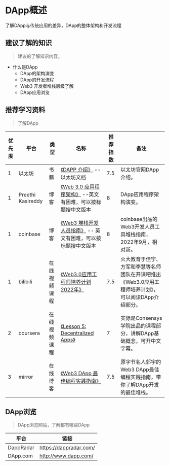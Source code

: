 # DApp概述
了解DApp与传统应用的差异，DApp的整体架构和开发流程

## 建议了解的知识
> 建议的了解知识内容。

- 什么是DApp
  - DApp的架构演变
  - DApp的开发流程
  - Web3 开发者堆栈层级了解
  - DApp应用浏览


## 推荐学习资料
> 了解DApp

| 优先度 | 平台 | 类型 | 名称 | 推荐指数 | 备注 |
| --- | --- | --- | --- | --- | --- |
| 1 | 以太坊 | 书籍 | [《DAPP 介绍》](https://ethereum.org/zh/developers/docs/dapps/) -- 以太坊文档 | 7.5 | 以太坊官网DApp介绍。|
| 1 | Preethi Kasireddy | 博客 | [《Web 3.0 应用程序架构》](https://www.preethikasireddy.com/post/the-architecture-of-a-web-3-0-application) --英文有困难，可以按标题搜中文版本 | 8 | DApp应用程序架构演变。|
| 1 | coinbase | 博客 | [《Web3 堆栈开发人员指南》](https://www.coinbase.com/blog/a-simple-guide-to-the-web3-developer-stack) -- 英文有困难，可以按标题搜中文版本 | 8 | coinbase出品的Web3开发人员工具堆栈指南，2022年9月，相对新。|
| 1 | bilibili | 在线视频课程 | [《Web3.0应用工程师培养计划2022年》](https://www.bilibili.com/video/BV1yD4y1C7we?p=14&vd_source=2a4014dc01345e3daf837989466323d0) | 7.5 | 火大教育于佳宁、方军和李慧等名师团队在开课吧推出《Web3.0应用工程师培养计划》，可以阅读DApp介绍部分。 |
| 2 | coursera | 在线视频课程 | [《Lesson 5: Decentralized Apps》](https://www.coursera.org/lecture/blockchain-foundations-and-use-cases/lesson-5-decentralized-apps-KBn5C) | 7 | 实际是Consensys学院出品的课程部分，讲解DApp基础概念，可开中文字幕。 |
| 3 | mirror | 在线博客 | [《Web3 DApp 最佳编程实践指南》](https://guoyu.mirror.xyz/RD-xkpoxasAU7x5MIJmiCX4gll3Cs0pAd5iM258S1Ek) | 7.5 | 原字节名人郭宇的Web3 DApp最佳编程实践指南，带你了解DApp开发的最佳堆栈。 |

## DApp浏览
> DApp浏览网站，了解都有哪些DApp

| 平台 | 链接 |
| --- | --- | 
| DappRadar | https://dappradar.com/ | 
| DApp.com | http://www.dapp.com/ | 